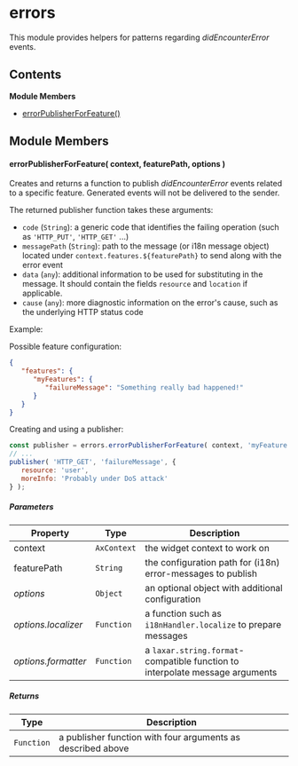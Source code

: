 
# <a id="errors"></a>errors

This module provides helpers for patterns regarding *didEncounterError* events.

## Contents

**Module Members**

- [errorPublisherForFeature()](#errorPublisherForFeature)

## Module Members

#### <a id="errorPublisherForFeature"></a>errorPublisherForFeature( context, featurePath, options )

Creates and returns a function to publish *didEncounterError* events related to a specific feature.
Generated events will not be delivered to the sender.

The returned publisher function takes these arguments:
- `code` (`String`): a generic code that identifies the failing operation (such as `'HTTP_PUT'`,
  `'HTTP_GET'` ...)
- `messagePath` (`String`): path to the message (or i18n message object) located under
  ```context.features.${featurePath}``` to send along with the error event
- `data` (`any`): additional information to be used for substituting in the message. It should contain the
  fields `resource` and `location` if applicable.
- `cause` (`any`): more diagnostic information on the error's cause, such as the underlying HTTP status
  code

Example:

Possible feature configuration:
```json
{
   "features": {
      "myFeatures": {
         "failureMessage": "Something really bad happened!"
      }
   }
}
```
Creating and using a publisher:
```js
const publisher = errors.errorPublisherForFeature( context, 'myFeature' );
// ...
publisher( 'HTTP_GET', 'failureMessage', {
   resource: 'user',
   moreInfo: 'Probably under DoS attack'
} );
```

##### Parameters

| Property | Type | Description |
| -------- | ---- | ----------- |
| context | `AxContext` |  the widget context to work on |
| featurePath | `String` |  the configuration path for (i18n) error-messages to publish |
| _options_ | `Object` |  an optional object with additional configuration |
| _options.localizer_ | `Function` |  a function such as `i18nHandler.localize` to prepare messages |
| _options.formatter_ | `Function` |  a `laxar.string.format`-compatible function to interpolate message arguments |

##### Returns

| Type | Description |
| ---- | ----------- |
| `Function` |  a publisher function with four arguments as described above |
